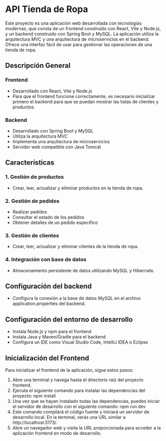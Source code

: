 # API Tienda de Ropa

Este proyecto es una aplicación web desarrollada con tecnologías modernas, que consta de un frontend construido con React, Vite y Node.js, y un backend construido con Spring Boot y MySQL. La aplicación utiliza la arquitectura MVC y una arquitectura de microservicios en el backend. Ofrece una interfaz fácil de usar para gestionar las operaciones de una tienda de ropa.
## Descripción General

### Frontend

- Desarrollado con React, Vite y Node.js
- Para que el frontend funcione correctamente, es necesario inicializar primero el backend para que se puedan mostrar las listas de clientes y productos.


### Backend

- Desarrollado con Spring Boot y MySQL
- Utiliza la arquitectura MVC
- Implementa una arquitectura de microservicios
- Servidor web compatible con Java Tomcat



## Características

### 1. Gestión de productos

- Crear, leer, actualizar y eliminar productos en la tienda de ropa.


### 2. Gestión de pedidos

- Realizar pedidos
- Consultar el estado de los pedidos
- Obtener detalles de un pedido específico


### 3. Gestión de clientes

- Crear, leer, actualizar y eliminar clientes de la tienda de ropa.


### 4. Integración con base de datos

- Almacenamiento persistente de datos utilizando MySQL y Hibernate.



## Configuración del backend

- Configura la conexión a la base de datos MySQL en el archivo application.properties del backend.
## Configuración del entorno de desarrollo

- Instala Node.js y npm para el frontend
 - Instala Java y Maven/Gradle para el backend
- Configura un IDE como Visual Studio Code, IntelliJ IDEA o Eclipse
 
## Inicialización del Frontend
Para inicializar el frontend de la aplicación, sigue estos pasos:

1. Abre una terminal y navega hasta el directorio raíz del proyecto frontend.
2. Ejecuta el siguiente comando para instalar las dependencias del proyecto: npm install
3. Una vez que se hayan instalado todas las dependencias, puedes iniciar el servidor de desarrollo con el siguiente comando: npm run dev
4. Este comando compilará el código fuente y iniciará un servidor de desarrollo local. En la terminal, verás una URL similar a http://localhost:5173/.
5. Abre un navegador web y visita la URL proporcionada para acceder a la aplicación frontend en modo de desarrollo.

